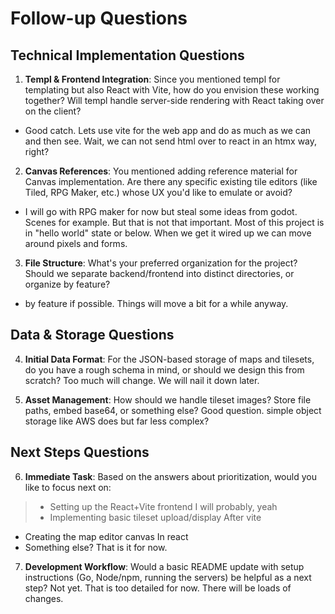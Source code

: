 # Follow-up Questions
## Technical Implementation Questions

1. **Templ & Frontend Integration**: Since you mentioned templ for templating but also React with Vite, how do you envision these working together? Will templ handle server-side rendering with React taking over on the client?
- Good catch. Lets use vite for the web app and do as much as we can and then see. Wait, we can not send html over to react in an htmx way, right?

2. **Canvas References**: You mentioned adding reference material for Canvas implementation. Are there any specific existing tile editors (like Tiled, RPG Maker, etc.) whose UX you'd like to emulate or avoid?
- I will go with RPG maker for now but steal some ideas from godot. Scenes for example. But that is not that important. Most of this project is in "hello world" state or below. When we get it wired up we can move around pixels and forms. 

3. **File Structure**: What's your preferred organization for the project? Should we separate backend/frontend into distinct directories, or organize by feature?
- by feature if possible. Things will move a bit for a while anyway.

## Data & Storage Questions

4. **Initial Data Format**: For the JSON-based storage of maps and tilesets, do you have a rough schema in mind, or should we design this from scratch?
Too much will change. We will nail it down later.

5. **Asset Management**: How should we handle tileset images? Store file paths, embed base64, or something else?
Good question. simple object storage like AWS does but far less complex?

## Next Steps Questions

6. **Immediate Task**: Based on the answers about prioritization, would you like to focus next on:
> - Setting up the React+Vite frontend
I will probably, yeah
> - Implementing basic tileset upload/display
After vite
- Creating the map editor canvas
In react
- Something else?
That is it for now.

7. **Development Workflow**: Would a basic README update with setup instructions (Go, Node/npm, running the servers) be helpful as a next step?
Not yet. That is too detailed for now. There will be loads of changes.

